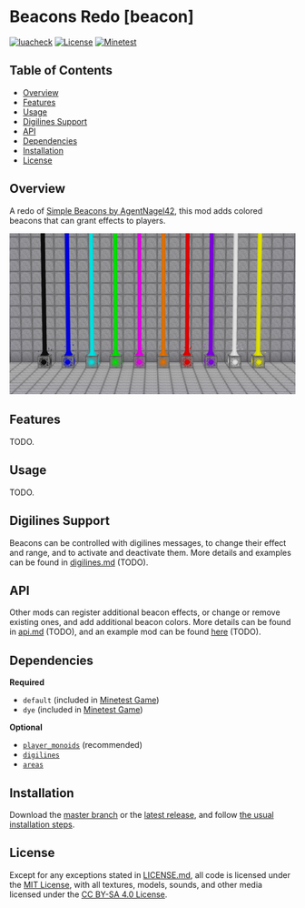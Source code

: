 # Beacons Redo [beacon]

[![luacheck](https://github.com/OgelGames/beacon/workflows/luacheck/badge.svg)](https://github.com/OgelGames/beacon/actions)
[![License](https://img.shields.io/badge/License-MIT%20and%20CC%20BY--SA%204.0-green.svg)](LICENSE.md)
[![Minetest](https://img.shields.io/badge/Minetest-5.0+-blue.svg)](https://www.minetest.net)

## Table of Contents

- [Overview](#overview)
- [Features](#features)
- [Usage](#usage)
- [Digilines Support](#digilines-support)
- [API](#api)
- [Dependencies](#dependencies)
- [Installation](#installation)
- [License](#license)

## Overview

A redo of [Simple Beacons by AgentNagel42](https://forum.minetest.net/viewtopic.php?f=11&t=12041), this mod adds colored beacons that can grant effects to players.

![Overview Screenshot](images/overview.png?raw=true "Overview Screenshot")

## Features

TODO.

## Usage

TODO.

## Digilines Support

Beacons can be controlled with digilines messages, to change their effect and range, and to activate and deactivate them. More details and examples can be found in [digilines.md](digilines.md) (TODO).

## API

Other mods can register additional beacon effects, or change or remove existing ones, and add additional beacon colors. More details can be found in [api.md](api.md) (TODO), and an example mod can be found [here](https://github.com/OgelGames/beacon_extras) (TODO).

## Dependencies

**Required**

- `default` (included in [Minetest Game](https://github.com/minetest/minetest_game))
- `dye` (included in [Minetest Game](https://github.com/minetest/minetest_game))

**Optional**

- [`player_monoids`](https://github.com/minetest-mods/player_monoids) (recommended)
- [`digilines`](https://github.com/minetest-mods/digilines)
- [`areas`](https://github.com/minetest-mods/areas)

## Installation

Download the [master branch](https://github.com/OgelGames/beacon/archive/master.zip) or the [latest release](https://github.com/OgelGames/beacon/releases), and follow [the usual installation steps](https://dev.minetest.net/Installing_Mods).

## License

Except for any exceptions stated in [LICENSE.md](LICENSE.md#exceptions), all code is licensed under the [MIT License](LICENSE.md#mit-license), with all textures, models, sounds, and other media licensed under the [CC BY-SA 4.0 License](LICENSE.md#cc-by-sa-40-license). 
